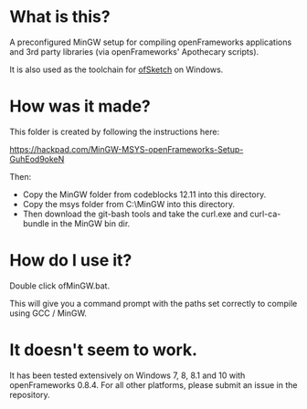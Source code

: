 # What is this?

A preconfigured MinGW setup for compiling openFrameworks applications and 3rd party libraries (via openFrameworks' Apothecary scripts).

It is also used as the toolchain for [ofSketch](https://github.com/olab-io/ofSketch) on Windows.


# How was it made?


This folder is created by following the instructions here:

https://hackpad.com/MinGW-MSYS-openFrameworks-Setup-GuhEod9okeN

Then:

- Copy the MinGW folder from codeblocks 12.11 into this directory.
- Copy the msys folder from C:\MinGW into this directory.
- Then download the git-bash tools and take the curl.exe and curl-ca-bundle in the MinGW bin dir.

# How do I use it?


Double click ofMinGW.bat.

This will give you a command prompt with the paths set correctly to compile using GCC / MinGW.


# It doesn't seem to work.


It has been tested extensively on Windows 7, 8, 8.1 and 10 with openFrameworks 0.8.4.  For all other platforms, please submit an issue in the repository.
